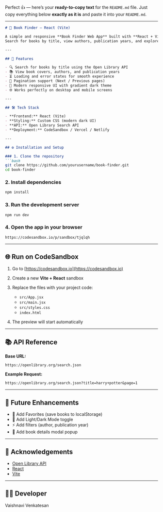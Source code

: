 Perfect 👍 — here’s your **ready-to-copy text** for the `README.md` file.
Just copy everything below **exactly as it is** and paste it into your `README.md`.

---

````markdown
# 🔎 Book Finder — React (Vite)

A simple and responsive **Book Finder Web App** built with **React + Vite**, using the **Open Library API**.  
Search for books by title, view authors, publication years, and explore cover images instantly.

---

## 🚀 Features

- 🔍 Search for books by title using the Open Library API  
- 📚 View book covers, authors, and publication years  
- ⏳ Loading and error states for smooth experience  
- 🧭 Pagination support (Next / Previous pages)  
- 💎 Modern responsive UI with gradient dark theme  
- 🌐 Works perfectly on desktop and mobile screens  

---

## 🛠️ Tech Stack

- **Frontend:** React (Vite)  
- **Styling:** Custom CSS (modern dark UI)  
- **API:** Open Library Search API  
- **Deployment:** CodeSandbox / Vercel / Netlify  

---

## ⚙️ Installation and Setup

### 1. Clone the repository
```bash
git clone https://github.com/yourusername/book-finder.git
cd book-finder
````

### 2. Install dependencies

```bash
npm install
```

### 3. Run the development server

```bash
npm run dev
```

### 4. Open the app in your browser

```
https://codesandbox.io/p/sandbox/tjqlqh
```

---

## 🌐 Run on CodeSandbox

1. Go to [https://codesandbox.io](https://codesandbox.io)
2. Create a new **Vite + React** sandbox
3. Replace the files with your project code:

   * `src/App.jsx`
   * `src/main.jsx`
   * `src/styles.css`
   * `index.html`
4. The preview will start automatically

---

## 📚 API Reference

**Base URL:**

```
https://openlibrary.org/search.json
```

**Example Request:**

```
https://openlibrary.org/search.json?title=harry+potter&page=1
```

---

## 🌟 Future Enhancements

* 🔖 Add Favorites (save books to localStorage)
* 🎨 Add Light/Dark Mode toggle
* ⚡ Add filters (author, publication year)
* 💬 Add book details modal popup

---

## 🙌 Acknowledgements

* [Open Library API](https://openlibrary.org/developers/api)
* [React](https://react.dev/)
* [Vite](https://vitejs.dev/)

---

## 👩‍💻 Developer
Vaishnavi Venkatesan
